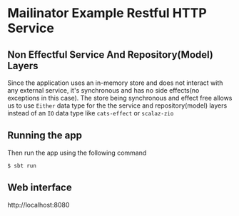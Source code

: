 # Mailinator Example Restful HTTP Service

## Non Effectful Service And Repository(Model) Layers
Since the application uses an in-memory store and does not interact with any external service, it's synchronous and has no side effects(no exceptions in this case).
The store being synchronous and effect free allows us to use `Either` data type for the the service and repository(model) layers instead of an `IO` data type like `cats-effect` or `scalaz-zio`


## Running the app
Then run the app using the following command

`$ sbt run`


## Web interface
http://localhost:8080